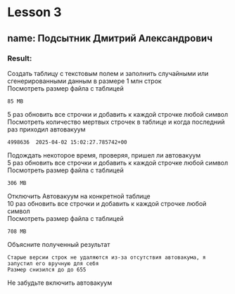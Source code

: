 # Lesson 3  
## name: Подсытник Дмитрий Александрович  
### Result:
Создать таблицу с текстовым полем и заполнить случайными или сгенерированными данным в размере 1 млн строк  
Посмотреть размер файла с таблицей  
``` 
85 MB
```
5 раз обновить все строчки и добавить к каждой строчке любой символ  
Посмотреть количество мертвых строчек в таблице и когда последний раз приходил автовакуум
```
4998636  2025-04-02 15:02:27.785742+00
```
Подождать некоторое время, проверяя, пришел ли автовакуум  
5 раз обновить все строчки и добавить к каждой строчке любой символ    
Посмотреть размер файла с таблицей  
```
306 MB
```
Отключить Автовакуум на конкретной таблице    
10 раз обновить все строчки и добавить к каждой строчке любой символ    
Посмотреть размер файла с таблицей      

```
708 MB
```
Объясните полученный результат  
```
Старые версии строк не удаляются из-за отсутствия автовакума, я запустил его вручную для себя
Размер снизился до до 655
``````


Не забудьте включить автовакуум  